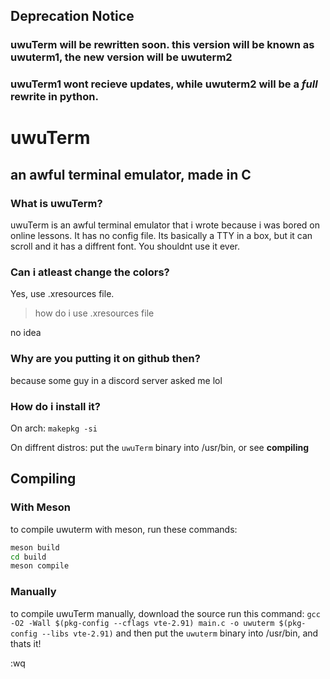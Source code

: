 ## Deprecation Notice
### uwuTerm will be rewritten soon. this version will be known as uwuterm1, the new version will be uwuterm2
### uwuTerm1 wont recieve updates, while uwuterm2 will be a *full* rewrite in python.


# uwuTerm
## an awful terminal emulator, made in C

### What is uwuTerm?
uwuTerm is an awful terminal emulator that i wrote because i was bored on online lessons. It has no config file. Its basically a TTY in a box, but it can scroll and it has a diffrent font. You shouldnt use it ever.

### Can i atleast change the colors?
Yes, use .xresources file. 

> how do i use .xresources file

no idea

### Why are you putting it on github then?
because some guy in a discord server asked me lol

### How do i install it?
On arch: `makepkg -si`

On diffrent distros: put the `uwuTerm` binary into /usr/bin, or see **compiling**

## Compiling

### With Meson
to compile uwuterm with meson, run these commands:
```bash
meson build
cd build
meson compile
```

### Manually
to compile uwuTerm manually, download the source run this command:
`gcc -O2 -Wall $(pkg-config --cflags vte-2.91) main.c -o uwuterm $(pkg-config --libs vte-2.91)` and then put the `uwuterm` binary into /usr/bin, and thats it!

:wq
